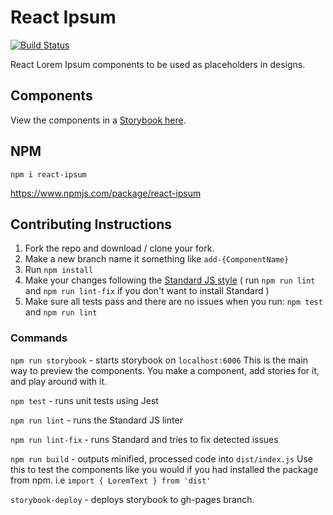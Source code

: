 
# React Ipsum

[![Build Status](https://travis-ci.com/CodeDraken/react-ipsum.svg?branch=master)](https://travis-ci.com/CodeDraken/react-ipsum)

React Lorem Ipsum components to be used as placeholders in designs.

## Components

View the components in a [Storybook here](https://codedraken.github.io/react-ipsum/).

## NPM

`npm i react-ipsum`

https://www.npmjs.com/package/react-ipsum


## Contributing Instructions

1. Fork the repo and download / clone your fork.
2. Make a new branch name it something like `add-{ComponentName}`
3. Run `npm install`
4. Make your changes following the [Standard JS style](https://standardjs.com/) ( run `npm run lint` and `npm run lint-fix` if you don't want to install Standard )
5. Make sure all tests pass and there are no issues when you run: `npm test` and `npm run lint`

### Commands

`npm run storybook` - starts storybook on `localhost:6006` This is the main way to preview the components. You make a component, add stories for it, and play around with it.

`npm test` - runs unit tests using Jest

`npm run lint` - runs the Standard JS linter

`npm run lint-fix` - runs Standard and tries to fix detected issues

`npm run build` - outputs minified, processed code into `dist/index.js` Use this to test the components like you would if you had installed the package from npm. i.e `import { LoremText } from 'dist'`

`storybook-deploy` - deploys storybook to gh-pages branch.
